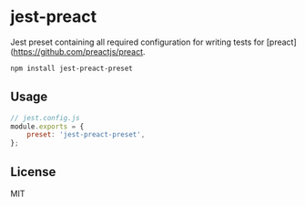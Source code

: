 # jest-preact

Jest preset containing all required configuration for writing tests for [preact](https://github.com/preactjs/preact.

```bash
npm install jest-preact-preset
```

## Usage

```js
// jest.config.js
module.exports = {
	preset: 'jest-preact-preset',
};
```

## License

MIT
